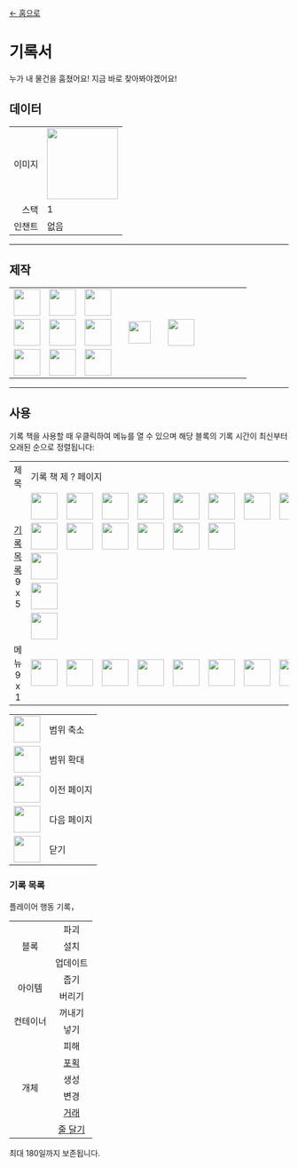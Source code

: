 [← 홈으로](../)
# 기록서
누가 내 물건을 훔쳤어요! 지금 바로 찾아봐야겠어요!

## 데이터
<table>
    <tr><td align="end">이미지</td><td><img src="https://i.imgur.com/UyNV7cG.png" width="128"/></td></tr>
    <tr><td align="end">스택</td><td>1</td></tr>
    <tr><td align="end">인챈트</td><td>없음</td></tr>
</table>

---

## 제작
<table>
    <tr><td><img src="https://i.imgur.com/wl43BjZ.png" width="48"/></td><td><img src="https://i.imgur.com/W9Ce5PI.png" width="48"/></td><td><img src="https://i.imgur.com/wl43BjZ.png" width="48"/></td><td colspan="3"></td></tr>
    <tr><td><img src="https://i.imgur.com/W9Ce5PI.png" width="48"/></td><td><img src="https://i.imgur.com/AeLjor8.png" width="48"/></td><td><img src="https://i.imgur.com/W9Ce5PI.png" width="48"/></td><td width="70" align="center"><img src="https://i.imgur.com/VE0KqIE.png" width="40"/></td><td><img src="https://i.imgur.com/UyNV7cG.png" width="48"/></td><td width="70"></td></tr>
    <tr><td><img src="https://i.imgur.com/wl43BjZ.png" width="48"/></td><td><img src="https://i.imgur.com/W9Ce5PI.png" width="48"/></td><td><img src="https://i.imgur.com/wl43BjZ.png" width="48"/></td><td colspan="3"></td></tr>
</table>

---

## 사용
기록 책을 사용할 때 우클릭하여 메뉴를 열 수 있으며 해당 블록의 기록 시간이 최신부터 오래된 순으로 정렬됩니다:

<table>
    <tr><td align="center">제목</td><td colspan="9">기록 책 제 ? 페이지</td></tr>
    <tr><td rowspan="5" align="center"><a href="#기록_목록">기록 목록</a><br/>9 x 5</td><td><img src="https://i.imgur.com/LrIALaD.png" width="48"/></td><td><img src="https://i.imgur.com/P8HjRL0.png" width="48"/></td><td><img src="https://i.imgur.com/jKBMHfE.png" width="48"/></td><td><img src="https://i.imgur.com/P8HjRL0.png" width="48"/></td><td><img src="https://i.imgur.com/P8HjRL0.png" width="48"/></td><td><img src="https://i.imgur.com/jKBMHfE.png" width="48"/></td><td><img src="https://i.imgur.com/P8HjRL0.png" width="48"/></td><td><img src="https://i.imgur.com/LrIALaD.png" width="48"/></td><td><img src="https://i.imgur.com/LrIALaD.png" width="48"/></td></tr>
    <tr><td><img src="https://i.imgur.com/LrIALaD.png" width="48"/></td><td><img src="https://i.imgur.com/jKBMHfE.png" width="48"/></td><td><img src="https://i.imgur.com/jKBMHfE.png" width="48"/></td><td><img src="https://i.imgur.com/jKBMHfE.png" width="48"/></td><td><img src="https://i.imgur.com/LrIALaD.png" width="48"/></td><td><img src="https://i.imgur.com/LrIALaD.png" width="48"/></td><td></td><td></td><td></td></tr>
    <tr><td><img src="https://i.imgur.com/wl43BjZ.png" width="48"/></td><td></td><td></td><td></td><td></td><td></td><td></td><td></td><td></td></tr>
    <tr><td><img src="https://i.imgur.com/wl43BjZ.png" width="48"/></td><td></td><td></td><td></td><td></td><td></td><td></td><td></td><td></td></tr>
    <tr><td><img src="https://i.imgur.com/wl43BjZ.png" width="48"/></td><td></td><td></td><td></td><td></td><td></td><td></td><td></td><td></td></tr>
    <tr><td align="center">메뉴<br/>9 x 1</td><td><img src="https://i.imgur.com/pPb7Mvj.png" width="48"/></td><td><img src="https://i.imgur.com/7ajRlAF.png" width="48"/></td><td><img src="https://i.imgur.com/wl43BjZ.png" width="48"/></td><td><img src="https://i.imgur.com/wl43BjZ.png" width="48"/></td><td><img src="https://i.imgur.com/SiqPzjW.png" width="48"/></td><td><img src="https://i.imgur.com/n4ZOA7e.png" width="48"/></td><td><img src="https://i.imgur.com/wl43BjZ.png" width="48"/></td><td><img src="https://i.imgur.com/wl43BjZ.png" width="48"/></td><td><img src="https://i.imgur.com/sAwvuIi.png" width="48"/></td></tr>
</table>

<table>
    <tr><td align="center"><img src="https://i.imgur.com/pPb7Mvj.png" width="48"/></td><td>범위 축소</td></tr>
    <tr><td align="center"><img src="https://i.imgur.com/7ajRlAF.png" width="48"/></td><td>범위 확대</td></tr>
    <tr><td align="center"><img src="https://i.imgur.com/SiqPzjW.png" width="48"/></td><td>이전 페이지</td></tr>
    <tr><td align="center"><img src="https://i.imgur.com/n4ZOA7e.png" width="48"/></td><td>다음 페이지</td></tr>
    <tr><td align="center"><img src="https://i.imgur.com/sAwvuIi.png" width="48"/></td><td>닫기</td></tr>
</table>

### 기록 목록
플레이어 행동 기록，

<table>
    <tr>
        <td align="center" rowspan="3">블록</td>
        <td align="center">파괴</td>
    </tr>
    <tr>
        <td align="center">설치</td>
    </tr>
    <tr>
        <td align="center">업데이트</td>
    </tr>
    <tr>
        <td align="center" rowspan="2">아이템</td>
        <td align="center">줍기</td>
    </tr>
    <tr>
        <td align="center">버리기</td>
    </tr>
    <tr>
        <td align="center" rowspan="2">컨테이너</td>
        <td align="center">꺼내기</td>
    </tr>
    <tr>
        <td align="center">넣기</td>
    </tr>
    <tr>
        <td align="center" rowspan="6">개체</td>
        <td align="center">피해</td>
    </tr>
    <tr>
        <td align="center"><a href="rope.md">포획</a></td>
    </tr>
    <tr>
        <td align="center">생성</td>
    </tr>
    <tr>
        <td align="center">변경</td>
    </tr>
    <tr>
        <td align="center"><a href="https://minecraft.fandom.com/ko/wiki/주민#거래">거래</a></td>
    </tr>
    <tr>
        <td align="center"><a href="https://minecraft.fandom.com/ko/wiki/리드">줄 달기</a></td>
    </tr>
</table>

최대 180일까지 보존됩니다.
